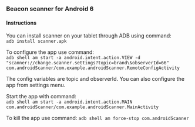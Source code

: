 ### Beacon scanner for Android 6

#### Instructions

You can install scanner on your tablet through ADB using command:  
```adb install scanner.apk```  

To configure the app use command:   
```adb shell am start -a android.intent.action.VIEW -d "scanner://change.scanner.settings?topic=brand\&observerId=66" com.androidScanner/com.example.androidScanner.RemoteConfigActivity``` 
  
The config variables are topic and observerId. You can also configure the app from settings menu. 

Start the app with command:  
```adb shell am start -a android.intent.action.MAIN com.androidScanner/com.example.androidScanner.MainActivity```

To kill the app use command: ```adb shell am force-stop com.androidScanner```

